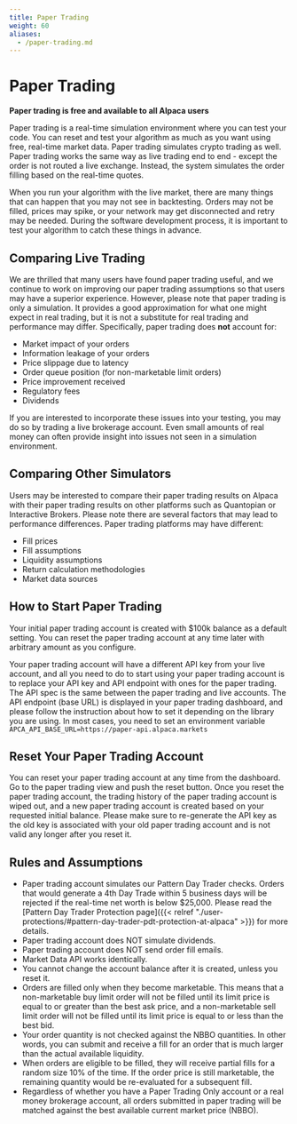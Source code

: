```yaml
---
title: Paper Trading
weight: 60
aliases:
  - /paper-trading.md
---
```


# Paper Trading

**Paper trading is free and available to all Alpaca users**

Paper trading is a real-time simulation environment where you can test
your code. You can reset and test your algorithm as much as you want using
free, real-time market data. Paper trading simulates crypto trading as well. Paper trading works the same way as live trading end to end - except the order is not routed a live exchange. Instead, the system simulates the order filling based on the real-time
quotes.

When you run your algorithm with the live market, there are many
things that can happen that you may not see in backtesting. Orders
may not be filled, prices may spike, or your network may get
disconnected and retry may be needed. During the software development
process, it is important to test your algorithm to catch these things
in advance.

## Comparing Live Trading

We are thrilled that many users have found paper trading useful, and we continue
to work on improving our paper trading assumptions so that users may have a
superior experience. However, please note that paper trading is only a simulation.
It provides a good approximation for what one might expect in real trading, but it is
not a substitute for real trading and performance may differ. Specifically,
paper trading does **not** account for:

- Market impact of your orders
- Information leakage of your orders
- Price slippage due to latency
- Order queue position (for non-marketable limit orders)
- Price improvement received
- Regulatory fees
- Dividends

If you are interested to incorporate these issues into your testing, you may
do so by trading a live brokerage account. Even small amounts of real
money can often provide insight into issues not seen in a simulation environment.

## Comparing Other Simulators

Users may be interested to compare their paper trading results on Alpaca with
their paper trading results on other platforms such as Quantopian or Interactive Brokers.
Please note there are several factors that may lead to performance differences. Paper
trading platforms may have different:

- Fill prices
- Fill assumptions
- Liquidity assumptions
- Return calculation methodologies
- Market data sources

## How to Start Paper Trading

Your initial paper trading account is created with $100k balance as
a default setting. You can reset the paper trading account at any
time later with arbitrary amount as you configure.

Your paper trading account will have a different API key from your live
account, and all you need to do to start using your paper trading account
is to replace your API key and API endpoint with ones for the paper trading.
The API spec is the same between the paper trading and live accounts.
The API endpoint (base URL) is displayed in your paper trading dashboard,
and please follow the instruction about how to set it depending on the
library you are using. In most cases, you need to set an environment variable
`APCA_API_BASE_URL=https://paper-api.alpaca.markets`

## Reset Your Paper Trading Account

You can reset your paper trading account at any time from the dashboard.
Go to the paper trading view and push the reset button. Once you reset
the paper trading account, the trading history of the paper trading account
is wiped out, and a new paper trading account is created based on your
requested initial balance. Please make sure to re-generate the API key
as the old key is associated with your old paper trading account and is not
valid any longer after you reset it.

## Rules and Assumptions

- Paper trading account simulates our Pattern Day Trader checks. Orders
  that would generate a 4th Day Trade within 5 business days will be rejected
  if the real-time net worth is below $25,000. Please read the
  [Pattern Day Trader Protection page]({{< relref "./user-protections/#pattern-day-trader-pdt-protection-at-alpaca" >}}) for more details.
- Paper trading account does NOT simulate dividends.
- Paper trading account does NOT send order fill emails.
- Market Data API works identically.
- You cannot change the account balance after it is created, unless you reset it.
- Orders are filled only when they become marketable. This means that a non-marketable buy limit order
  will not be filled until its limit price is equal to or greater than the best ask price,
  and a non-marketable sell limit order will not be filled until its limit price is equal to or less than
  the best bid.
- Your order quantity is not checked against the NBBO quantities. In other words, you can submit and receive
  a fill for an order that is much larger than the actual available liquidity.
- When orders are eligible to be filled, they will receive partial fills for a random size 10% of the time. If
  the order price is still marketable, the remaining quantity would be re-evaluated for a subsequent fill.
- Regardless of whether you have a Paper Trading Only account or a real money brokerage account,
  all orders submitted in paper trading will be matched against the best available current market price (NBBO).
